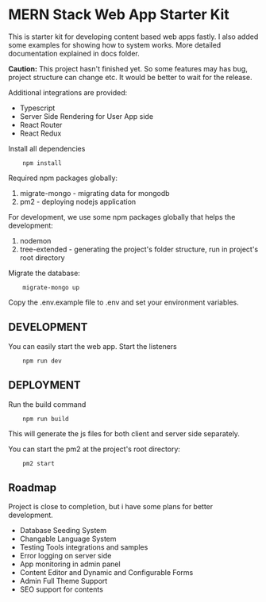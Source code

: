 # MERN Stack Web App Starter Kit

This is starter kit for developing content based web apps fastly. I also added some examples for showing how to system works. More detailed documentation explained in docs folder. 

**Caution:** This project hasn't finished yet. So some features may has bug, project structure can change etc. It would be better to wait for the release.

Additional integrations are provided:

* Typescript
* Server Side Rendering for User App side
* React Router
* React Redux

Install all dependencies

```shellscript
    npm install  
```

Required npm packages globally:

1. migrate-mongo - migrating data for mongodb
2. pm2 - deploying nodejs application

For development, we use some npm packages globally that helps the development:

1. nodemon
2. tree-extended - generating the project's folder structure, run in project's root directory

Migrate the database:

```shellscript
    migrate-mongo up
```

Copy the .env.example file to .env and set your environment variables.

## DEVELOPMENT

You can easily start the web app. Start the listeners

```shellscript
    npm run dev  
```

## DEPLOYMENT

Run the build command

```shellscript
    npm run build
```

This will generate the js files for both client and server side separately.

You can start the pm2 at the project's root directory:

```shellscript
    pm2 start
```

## Roadmap

Project is close to completion, but i have some plans for better development.

* Database Seeding System
* Changable Language System
* Testing Tools integrations and samples
* Error logging on server side
* App monitoring in admin panel
* Content Editor and Dynamic and Configurable Forms
* Admin Full Theme Support
* SEO support for contents